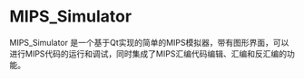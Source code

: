 # MIPS_Simulator
MIPS_Simulator 是一个基于Qt实现的简单的MIPS模拟器，带有图形界面，可以进行MIPS代码的运行和调试，同时集成了MIPS汇编代码编辑、汇编和反汇编的功能。 

